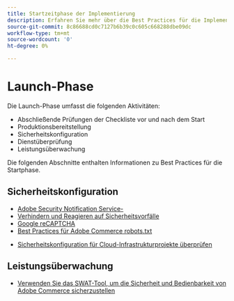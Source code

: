 ```yaml
---
title: Startzeitphase der Implementierung
description: Erfahren Sie mehr über die Best Practices für die Implementierung in der Anfangsphase von Adobe Commerce-Projekten.
source-git-commit: 8c86688cd0c7127b6b39c0c605c668288dbe09dc
workflow-type: tm+mt
source-wordcount: '0'
ht-degree: 0%

---
```



# Launch-Phase

Die Launch-Phase umfasst die folgenden Aktivitäten:

- Abschließende Prüfungen der Checkliste vor und nach dem Start
- Produktionsbereitstellung
- Sicherheitskonfiguration
- Dienstüberprüfung
- Leistungsüberwachung

Die folgenden Abschnitte enthalten Informationen zu Best Practices für die Startphase.

## Sicherheitskonfiguration

- [Adobe Security Notification Service-&#x200B;](security-notification-service.md)
- [Verhindern und Reagieren auf Sicherheitsvorfälle](prevent-respond-security-incident.md)
- [Google reCAPTCHA](https://docs.magento.com/user-guide/stores/security-google-recaptcha.html)
- [Best Practices für Adobe Commerce robots.txt &#x200B;](robots-txt.md)
<!-- - [Install the latest security patches](https://helpx.adobe.com/security/products/magento/apsb22-12.html) - CTAG deck -->
- [Sicherheitskonfiguration für Cloud-Infrastrukturprojekte überprüfen](https://devdocs.magento.com/cloud/live/site-launch-checklist.html#security-configuration)

## Leistungsüberwachung

- [Verwenden Sie das SWAT-Tool, um die Sicherheit und Bedienbarkeit von Adobe Commerce sicherzustellen](../../../tools/site-wide-analysis-tool/intro.md#integrations-with-other-adobe-commerce-support-tools)
